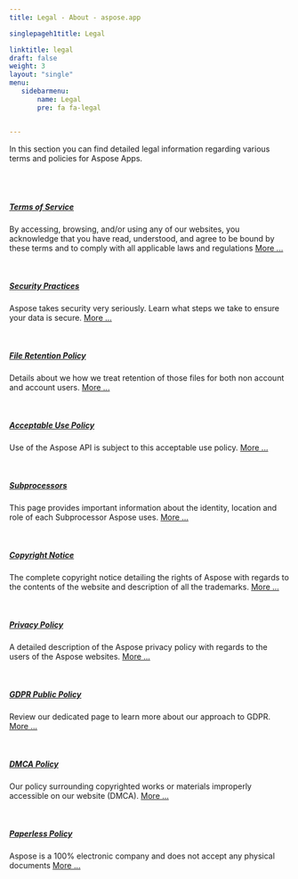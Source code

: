 ```yaml
---
title: Legal - About - aspose.app

singlepageh1title: Legal

linktitle: legal
draft: false
weight: 3
layout: "single"
menu:
   sidebarmenu: 
       name: Legal
       pre: fa fa-legal


---
```


<div class="siteContentPanel100w">In this section you can find detailed legal information regarding various terms and policies for Aspose Apps.

<div class="clearfix"> </div><div class="clearfix"> </div>
<div class="clearfix"> </div>

##### [Terms of Service](/legal/tos)

By accessing, browsing, and/or using any of our websites, you acknowledge that you have read, understood, and agree to be bound by these terms and to comply with all applicable laws and regulations [More ...](/legal/tos)

<div class="clearfix"> </div>

##### [Security Practices](/legal/security)

Aspose takes security very seriously. Learn what steps we take to ensure your data is secure. [More ...](/legal/security)

<div class="clearfix"> </div>

##### [File Retention Policy](/legal/file-retention-policy)

Details about we how we treat retention of those files for both non account and account users. [More ...](/legal/file-retention-policy)

<div class="clearfix"> </div>

##### [Acceptable Use Policy](/legal/acceptable-use)

Use of the Aspose API is subject to this acceptable use policy. [More ...](/legal/acceptable-use)

<div class="clearfix"> </div>

##### [Subprocessors](/legal/subprocessors)

This page provides important information about the identity, location and role of each Subprocessor Aspose uses. [More ...](/legal/subprocessors)

<div class="clearfix"> </div>

##### [Copyright Notice](/legal/copyright-notice)

The complete copyright notice detailing the rights of Aspose with regards to the contents of the website and description of all the trademarks. [More ...](/legal/copyright-notice)

<div class="clearfix"> </div>

##### [Privacy Policy](/legal/privacy-policy)

A detailed description of the Aspose privacy policy with regards to the users of the Aspose websites. [More ...](/legal/privacy-policy)

<div class="clearfix"> </div>

##### [GDPR Public Policy](/legal/gdpr)

Review our dedicated page to learn more about our approach to GDPR. [More ...](/legal/gdpr)

<div class="clearfix"> </div>

##### [DMCA Policy](/legal/dmca-policy)

Our policy surrounding copyrighted works or materials improperly accessible on our website (DMCA). [More ...](/legal/dmca-policy)

<div class="clearfix"> </div>

##### [Paperless Policy](/legal/paperless-policy)

Aspose is a 100% electronic company and does not accept any physical documents [More ...](/legal/paperless-policy)

 </div><div class="clearfix"></div>